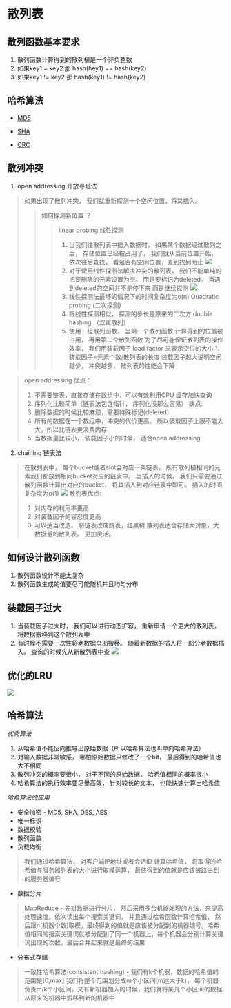 # 散列表

## 散列函数基本要求
1. 散列函数计算得到的散列植是一个非负整数
2. 如果key1 = key2 那 hash(hey1) == hash(key2)
3. 如果key1 != key2 那 hash(key1) != hash(key2)

## 哈希算法 

- [MD5](https://zh.wikipedia.org/wiki/MD5)

- [SHA](https://zh.wikipedia.org/wiki/SHA%E5%AE%B6%E6%97%8F)
 
- [CRC](https://zh.wikipedia.org/wiki/SHA%E5%AE%B6%E6%97%8F)

## 散列冲突

1. open addressing 开放寻址法
> 如果出现了散列冲突， 我们就重新探测一个空闲位置，将其插入。
>> 如何探测新位置 ？ 
>>> linear probing 线性探测
>>>  1. 当我们往散列表中插入数据时， 如果某个数据经过散列之后， 存储位置已经被占用了， 我们就从当前位置开始， 依次往后查找， 看是否有空闲位置，直到找到为止
>>>  ![](https://static001.geekbang.org/resource/image/5c/d5/5c31a3127cbc00f0c63409bbe1fbd0d5.jpg)
>>>  2. 对于使用线性探测法解决冲突的散列表， 我们不能单纯的把要删除的元素设置为空。 而是要标记为deleted。 当遇到deleted的空间并不是停下来 而是继续探测
>>>  ![](https://static001.geekbang.org/resource/image/fe/1d/fe7482ba09670cbe05a9dfe4dd49bd1d.jpg)
>>>  3. 线性探测法最坏的情况下的时间复杂度为o(n)
>>> Quadratic probing (二次探测)
>>>  1. 跟线性探测相似， 探测的步长是原来的二次方
>>> double hashing （双重散列）
>>>  1. 使用一组散列函数。 当第一个散列函数 计算得到的位置被占用， 再用第二个散列函数
>> 为了尽可能保证散列表的操作效率， 我们用装载因子 load factor 来表示空位的大小
    1. 装载因子=元素个数/散列表的长度  装载因子越大说明空闲越少， 冲突越多， 散列表的性能会下降

> open addressing 优点： 
> 1. 不需要链表，直接存储在数组中，可以有效利用CPU 缓存加快查询
> 2. 序列化比较简单（链表法包含指针， 序列化没那么容易）
> 缺点:
> 1. 删除数据的时候比较麻烦，需要特殊标记(deleted)
> 2. 所有的数据在一个数组中，冲突的代价更高。 所以装载因子上限不能太大。所以比链表更浪费内存
> 3. 当数据量比较小， 装载因子小的时候， 适合open addressing
2. chaining 链表法
> 在散列表中， 每个bucket或者slot会对应一条链表， 所有散列植相同的元素我们都放到相同bucket对应的链表中。 当插入的时候， 我们只需要通过散列函数计算出对应的bucket， 将其插入到对应链表中即可。 插入的时间复杂度为o(1)
> ![](https://static001.geekbang.org/resource/image/a4/7f/a4b77d593e4cb76acb2b0689294ec17f.jpg)
> 散列表优点:
> 1. 对内存的利用率更高
> 2. 对装载因子的容忍度更高
> 3. 可以适当改造， 将链表改成跳表，红黑树
> 散列表适合存储大对象，大数据量的散列表。 更加灵活。

## 如何设计散列函数

1. 散列函数设计不能太复杂
2. 散列函数生成的值要尽可能随机并且均匀分布

## 装载因子过大

1. 当装载因子过大时， 我们可以进行动态扩容， 重新申请一个更大的散列表， 将数据搬移到这个散列表中
2. 有时候不需要一次性将老数据全部搬移。 随着新数据的插入将一部分老数据插入。 查询的时候先从新散列表中查
![](https://static001.geekbang.org/resource/image/6d/cb/6d6736f986ec4b75dabc5472965fb9cb.jpg)

## 优化的LRU
![](https://static001.geekbang.org/resource/image/ea/6e/eaefd5f4028cc7d4cfbb56b24ce8ae6e.jpg)

## 哈希算法

*优秀算法*
1. 从哈希值不能反向推导出原始数据（所以哈希算法也叫单向哈希算法）
2. 对输入数据非常敏感， 哪怕原始数据只修改了一个bit， 最后得到的哈希值也大不相同
3. 散列冲突的概率要很小， 对于不同的原始数据， 哈希值相同的概率很小
4. 哈希算法的执行效率要尽量高效， 针对较长的文本， 也能快速计算出哈希值

*哈希算法的应用*

* 安全加密 -  MD5, SHA, DES, AES
* 唯一标识
* 数据校验
* 散列函数
* 负载均衡
> 我们通过哈希算法， 对客户端IP地址或者会话ID 计算哈希值， 将取得的哈希值与服务器列表的大小进行取模运算， 最终得到的值就是应该被路由到的服务器编号
* 数据分片
> MapReduce - 先对数据进行分片， 然后采用多台机器处理的方法，来提高处理速度。依次读出每个搜索关键词， 并且通过哈希函数计算哈希值， 然后跟n(机器个数)取模，最终得到的值就是应该被分配到的机器编号。哈希值相同的搜索关键词就被分配到了同一个机器上，每个机器会分别计算关键词出现的次数，最后合并起来就是最终的结果
* 分布式存储
> 一致性哈希算法(consistent hashing) - 我们有k个机器，数据的哈希值的范围是[0,max] 我们将整个范围划分成m个小区间(m远大于k)， 每个机器负责m/k个小区间，又有新机器加入的时候，我们就将某几个小区间的数据从原来的机器中搬移到新的机器中